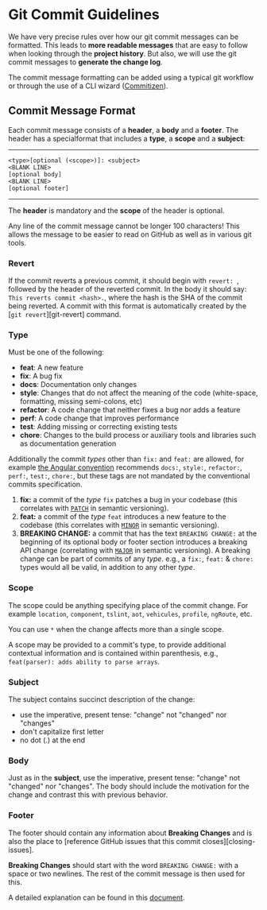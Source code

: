 # Git Commit Guidelines

We have very precise rules over how our git commit messages can be formatted.  This leads to **more readable messages** that are easy to follow when looking through the **project history**.  But also, we will use the git commit messages to **generate the change log**.

The commit message formatting can be added using a typical git workflow or through the use of a CLI wizard ([Commitizen](https://github.com/commitizen/cz-cli)).

## Commit Message Format
Each commit message consists of a **header**, a **body** and a **footer**.  The header has a specialformat that includes a **type**, a **scope** and a **subject**:

-----
```
<type>[optional (<scope>)]: <subject>
<BLANK LINE>
[optional body]
<BLANK LINE>
[optional footer]
```
------

The **header** is mandatory and the **scope** of the header is optional.

Any line of the commit message cannot be longer 100 characters! This allows the message to be easier to read on GitHub as well as in various git tools.

### Revert
If the commit reverts a previous commit, it should begin with `revert: `, followed by the header of the reverted commit. In the body it should say: `This reverts commit <hash>.`, where the hash is the SHA of the commit being reverted.
A commit with this format is automatically created by the [`git revert`][git-revert] command.

### Type
Must be one of the following:

* **feat**: A new feature
* **fix**: A bug fix
* **docs**: Documentation only changes
* **style**: Changes that do not affect the meaning of the code (white-space, formatting, missing
  semi-colons, etc)
* **refactor**: A code change that neither fixes a bug nor adds a feature
* **perf**: A code change that improves performance
* **test**: Adding missing or correcting existing tests
* **chore**: Changes to the build process or auxiliary tools and libraries such as documentation generation

Additionally the commit _types_ other than `fix:` and `feat:` are allowed, for example [the Angular convention](https://github.com/angular/angular/blob/22b96b9/CONTRIBUTING.md#-commit-message-guidelines) recommends `docs:`, `style:`, `refactor:`, `perf:`, `test:`, `chore:`, but these tags are
not mandated by the conventional commits specification.

1. **fix:** a commit of the _type_ `fix` patches a bug in your codebase (this correlates with [`PATCH`](http://semver.org/#summary) in semantic versioning).
1. **feat:** a commit of the _type_ `feat` introduces a new feature to the codebase (this correlates
  with [`MINOR`](http://semver.org/#summary) in semantic versioning).
1. **BREAKING CHANGE:** a commit that has the text `BREAKING CHANGE:` at the beginning of its optional body or footer section introduces a breaking API change (correlating with [`MAJOR`](http://semver.org/#summary) in semantic versioning). A breaking change can be
  part of commits of any _type_. e.g., a `fix:`, `feat:` & `chore:` types would all be valid, in addition to any other _type_.

### Scope
The scope could be anything specifying place of the commit change. For example `location`,
`component`, `tslint`, `aot`, `vehicules`, `profile`, `ngRoute`, etc.

You can use `*` when the change affects more than a single scope.

A scope may be provided to a commit's type, to provide additional contextual information and is contained within parenthesis, e.g., `feat(parser): adds ability to parse arrays`.

### Subject
The subject contains succinct description of the change:

* use the imperative, present tense: "change" not "changed" nor "changes"
* don't capitalize first letter
* no dot (.) at the end

### Body
Just as in the **subject**, use the imperative, present tense: "change" not "changed" nor "changes". The body should include the motivation for the change and contrast this with previous behavior.

### Footer
The footer should contain any information about **Breaking Changes** and is also the place to [reference GitHub issues that this commit closes][closing-issues].

**Breaking Changes** should start with the word `BREAKING CHANGE:` with a space or two newlines.
The rest of the commit message is then used for this.

A detailed explanation can be found in this [document][commit-message-format].

[commit-message-format]: https://docs.google.com/document/d/1QrDFcIiPjSLDn3EL15IJygNPiHORgU1_OOAqWjiDU5Y/edit#

